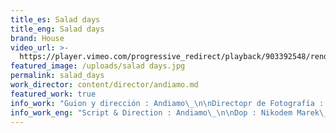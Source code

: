 ```yaml
---
title_es: Salad days
title_eng: Salad days
brand: House
video_url: >-
  https://player.vimeo.com/progressive_redirect/playback/903392548/rendition/1080p/file.mp4?loc=external&signature=f857a31b3e593d95c8506097c403eaf37529b683830666967c3a279088403bfa
featured_image: /uploads/salad days.jpg
permalink: salad_days
work_director: content/director/andiamo.md
featured_work: true
info_work: "Guion y dirección : Andiamo\_\n\nDirectopr de Fotografía : Nikodem Marek\_\n\nSteady Cam: Adam Mendry\_\n\nDirector de Arte : Nina Utrata\_\n\nEditor: Kuba Tomaszewicz\n\nSonido: Kuba Tomaszewicz, Krystian Koscijanski\_\n\nCorrección de color : Szymon Obrostek, Maurizzio Moretti\n\nAnimación : Igor Kaczmarek\_\n\nMúsica: FMA\n"
info_work_eng: "Script & Direction : Andiamo\_\n\nDop : Nikodem Marek\_\n\nSteady Cam: Adam Mendry\_\n\nSet Design : Nina Utrata\_\n\nEdit: Kuba Tomaszewicz\n\nSound: Kuba Tomaszewicz, Krystian Koscijanski\_\n\nGrading : Szymon Obrostek, Maurizzio Moretti\n\nAnimation : Igor Kaczmarek\_\n\nMusic: FMA\n"
---
```


